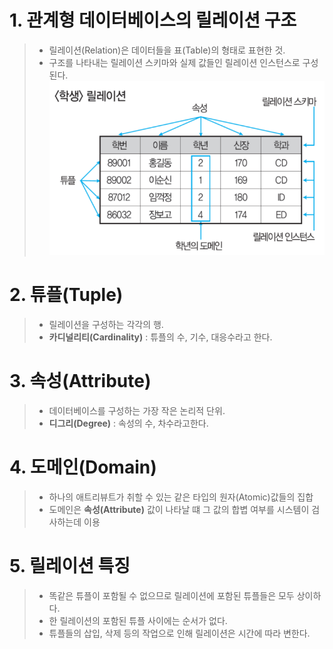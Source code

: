 # 1. 관계형 데이터베이스의 릴레이션 구조
> - 릴레이션(Relation)은 데이터들을 표(Table)의 형태로 표현한 것.
> - 구조를 나타내는 릴레이션 스키마와 실제 값들인 릴레이션 인스턴스로 구성된다. 
> ![alt text](./img/관계형_데이터베이스_구조.png)

# 2. 튜플(Tuple)
> - 릴레이션을 구성하는 각각의 행.
> - **카디널리티(Cardinality)** : 튜플의 수, 기수, 대응수라고 한다.

# 3. 속성(Attribute)
> - 데이터베이스를 구성하는 가장 작은 논리적 단위.
> - **디그리(Degree)** : 속성의 수, 차수라고한다.

# 4. 도메인(Domain)
> - 하나의 애트리뷰트가 취할 수 있는 같은 타입의 원자(Atomic)값들의 집합
> - 도메인은 **속성(Attribute)** 값이 나타날 떄 그 값의 합볍 여부를 시스템이 검사하는데 이용

# 5. 릴레이션 특징
> - 똑같은 튜플이 포함될 수 없으므로 릴레이션에 포함된 튜플들은 모두 상이하다.
> - 한 릴레이션의 포함된 튜플 사이에는 순서가 없다.
> - 튜플들의 삽입, 삭제 등의 작업으로 인해 릴레이션은 시간에 따라 변한다.

